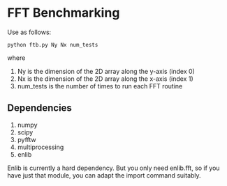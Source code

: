 # FFT Benchmarking

Use as follows:

``
python ftb.py Ny Nx num_tests
``

where

1. Ny is the dimension of the 2D array along the y-axis (index 0)
2. Nx is the dimension of the 2D array along the x-axis (index 1)
3. num_tests is the number of times to run each FFT routine

## Dependencies

1. numpy
2. scipy
3. pyfftw
4. multiprocessing
5. enlib

Enlib is currently a hard dependency. But you only need enlib.fft, so if you
have just that module, you can adapt the import command suitably.
